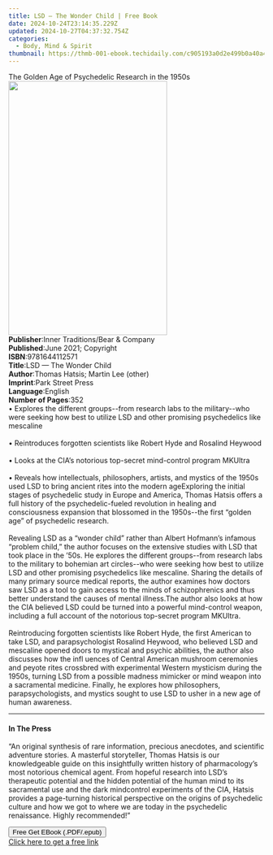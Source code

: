 ```yaml
---
title: LSD — The Wonder Child | Free Book
date: 2024-10-24T23:14:35.229Z
updated: 2024-10-27T04:37:32.754Z
categories:
  - Body, Mind & Spirit
thumbnail: https://thmb-001-ebook.techidaily.com/c905193a0d2e499b0a40a4a6fe40953f69fdf842013d5b909ef96820513f5f0c.jpg
---
```

<main id="book-container">
  <div class="flex flex-col">
    <div class="book-brief flex-1 py-6 px-4 sm:p-6 md:py-10 md:px-8">
      <!-- brief-->
      <div class="book-brief-main">
        The Golden Age of Psychedelic Research in the 1950s
      </div>
    </div>
    <div
      class="book-meta-info flex-1 grid gap-4 col-start-1 col-end-3 row-start-1 sm:mb-6 sm:grid-cols-4 lg:gap-6 lg:col-start-2 lg:row-end-6 lg:row-span-6 lg:mb-0"
    >
      <div
        class="book-meta-info-left place-content-center mt-4 p-4 text-sm leading-6 col-start-2 col-span-2 dark:text-slate-400"
      >
        <img
          class="w-full h-500 object-cover rounded-lg sm:h-255 sm:col-span-2 lg:col-span-full"
          src="https://img-001-ebook.techidaily.com/6e36da459b0979af3df0bf109f4078a2e979c420a3d984008048f7b2ce60c180.jpg"
          alt=""
          width="312"
          height="500"
        />
      </div>
      <div
        class="book-meta-info-right mt-2 col-start-1 row-start-2 col-span-3 self-center"
      >
        <!-- meta data  -->
        <div class="flex flex-col px-4 md:px-8">
          <div class="flex-1">
            <strong>Publisher</strong>:<span class="px-2"
              >Inner Traditions/Bear &amp; Company</span
            >
          </div>
          <div class="flex-1">
            <strong>Published</strong>:<span class="px-2"
              >June 2021; Copyright</span
            >
          </div>
          <div class="flex-1">
            <strong>ISBN</strong>:<span class="px-2">9781644112571</span>
          </div>
          <div class="flex-1">
            <strong>Title</strong>:<span class="px-2"
              >LSD — The Wonder Child</span
            >
          </div>
          <div class="flex-1">
            <strong>Author</strong>:<span class="px-2"
              >Thomas Hatsis; Martin Lee (other)</span
            >
          </div>
          <div class="flex-1">
            <strong>Imprint</strong>:<span class="px-2">Park Street Press</span>
          </div>
          <div class="flex-1">
            <strong>Language</strong>:<span class="px-2">English</span>
          </div>
          <div class="flex-1">
            <strong>Number of Pages</strong>:<span class="px-2">352</span>
          </div>
        </div>
      </div>
    </div>
    <div class="book-description flex-1 py-6 px-4 sm:p-6 md:py-10 md:px-8">
      <div class="book-description-main">
        <div accordion-content="" id="description">
          • Explores the different groups--from research labs to the
          military--who were seeking how best to utilize LSD and other promising
          psychedelics like mescaline <br /><br />• Reintroduces forgotten
          scientists like Robert Hyde and Rosalind Heywood <br /><br />• Looks
          at the CIA’s notorious top-secret mind-control program MKUltra
          <br /><br />• Reveals how intellectuals, philosophers, artists, and
          mystics of the 1950s used LSD to bring ancient rites into the modern
          ageExploring the initial stages of psychedelic study in Europe and
          America, Thomas Hatsis offers a full history of the psychedelic-fueled
          revolution in healing and consciousness expansion that blossomed in
          the 1950s--the first “golden age” of psychedelic research.
          <br /><br />Revealing LSD as a “wonder child” rather than Albert
          Hofmann’s infamous “problem child,” the author focuses on the
          extensive studies with LSD that took place in the ’50s. He explores
          the different groups--from research labs to the military to bohemian
          art circles--who were seeking how best to utilize LSD and other
          promising psychedelics like mescaline. Sharing the details of many
          primary source medical reports, the author examines how doctors saw
          LSD as a tool to gain access to the minds of schizophrenics and thus
          better understand the causes of mental illness.The author also looks
          at how the CIA believed LSD could be turned into a powerful
          mind-control weapon, including a full account of the notorious
          top-secret program MKUltra. <br /><br />Reintroducing forgotten
          scientists like Robert Hyde, the first American to take LSD, and
          parapsychologist Rosalind Heywood, who believed LSD and mescaline
          opened doors to mystical and psychic abilities, the author also
          discusses how the infl uences of Central American mushroom ceremonies
          and peyote rites crossbred with experimental Western mysticism during
          the 1950s, turning LSD from a possible madness mimicker or mind weapon
          into a sacramental medicine. Finally, he explores how philosophers,
          parapsychologists, and mystics sought to use LSD to usher in a new age
          of human awareness.
        </div>
        <div class="accordion-fader"></div>
      </div>
    </div>
    <div class="book-excerpts flex-1 py-6 px-4 sm:p-6 md:py-10 md:px-8">
      <!-- excerpts-->
      <div class="book-excerpts-main">
        <hr />
        <h4 class="placeholder placeholder-heading">
          <span>In The Press</span>
        </h4>
        <p>
          “An original synthesis of rare information, precious anecdotes, and
          scientific adventure stories. A masterful storyteller, Thomas Hatsis
          is our knowledgeable guide on this insightfully written history of
          pharmacology’s most notorious chemical agent. From hopeful research
          into LSD’s therapeutic potential and the hidden potential of the human
          mind to its sacramental use and the dark mindcontrol experiments of
          the CIA, Hatsis provides a page-turning historical perspective on the
          origins of psychedelic culture and how we got to where we are today in
          the psychedelic renaissance. Highly recommended!”
        </p>
      </div>
    </div>
    <div
      class="book-about-author flex-1 py-6 px-4 sm:p-6 md:py-10 md:px-8"
    ></div>
    <div class="book-free-get flex-1 py-6 px-4 sm:p-6 md:py-10 md:px-8">
      <button
        id="btn-free-get"
        class="bg-blue-500 hover:bg-blue-700 text-white font-bold py-2 px-4 rounded"
      >
        Free Get EBook (.PDF/.epub)
      </button>
      <div id="countdown-display" class="px-2 text-lg mt-2"></div>
      <a
        id="free-link"
        class="hidden bg-blue-500 hover:bg-blue-700 text-white font-bold py-2 px-4 rounded"
        href="https://www.ebooks.com/en-us/book/210133185/lsd-the-wonder-child/thomas-hatsis/"
        target="_blank"
        >Click here to get a free link</a
      >
    </div>
    <script>
      let countdownTime = 0;
      let countdownInterval = null;
      document
        .getElementById('btn-free-get')
        .addEventListener('click', startCountdown);
      function startCountdown() {
        countdownTime = new Date().getTime() + 60000 * 3;
        countdownInterval = setInterval(updateCountdown, 1000);
        document.getElementById('btn-free-get').disabled = true;
        document
          .getElementById('btn-free-get')
          .classList.add('bg-gray-500', 'cursor-not-allowed');
      }
      function updateCountdown() {
        let currentTime = new Date().getTime();
        let timeLeft = countdownTime - currentTime;
        let secondsLeft = Math.floor(timeLeft / 1000);
        document.getElementById('countdown-display').innerHTML =
          `Remaining time: ${secondsLeft} seconds.`;
        if (secondsLeft <= 0) {
          clearInterval(countdownInterval);
          document.getElementById('btn-free-get').classList.add('hidden');
          document.getElementById('free-link').classList.remove('hidden');
          document.getElementById('countdown-display').innerHTML = '';
        }
      }
    </script>
  </div>
</main>

<ins class="adsbygoogle"
      style="display:block"
      data-ad-client="ca-pub-7571918770474297"
      data-ad-slot="8358498916"
      data-ad-format="auto"
      data-full-width-responsive="true"></ins>
    